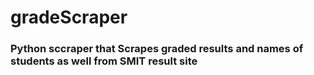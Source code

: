 # gradeScraper

<h3>Python sccraper that Scrapes graded results and names of students as well from SMIT result site</h3>
